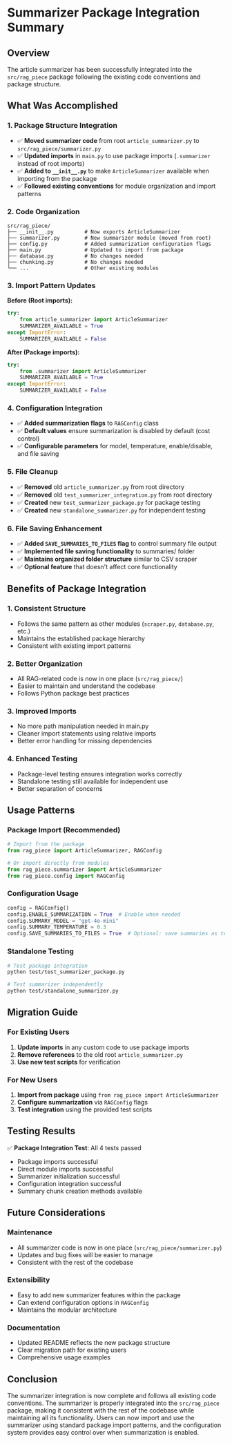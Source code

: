 # Summarizer Package Integration Summary

## Overview

The article summarizer has been successfully integrated into the `src/rag_piece` package following the existing code conventions and package structure.

## What Was Accomplished

### 1. **Package Structure Integration**
- ✅ **Moved summarizer code** from root `article_summarizer.py` to `src/rag_piece/summarizer.py`
- ✅ **Updated imports** in `main.py` to use package imports (`.summarizer` instead of root imports)
- ✅ **Added to `__init__.py`** to make `ArticleSummarizer` available when importing from the package
- ✅ **Followed existing conventions** for module organization and import patterns

### 2. **Code Organization**
```
src/rag_piece/
├── __init__.py          # Now exports ArticleSummarizer
├── summarizer.py        # New summarizer module (moved from root)
├── config.py            # Added summarization configuration flags
├── main.py              # Updated to import from package
├── database.py          # No changes needed
├── chunking.py          # No changes needed
└── ...                  # Other existing modules
```

### 3. **Import Pattern Updates**
**Before (Root imports):**
```python
try:
    from article_summarizer import ArticleSummarizer
    SUMMARIZER_AVAILABLE = True
except ImportError:
    SUMMARIZER_AVAILABLE = False
```

**After (Package imports):**
```python
try:
    from .summarizer import ArticleSummarizer
    SUMMARIZER_AVAILABLE = True
except ImportError:
    SUMMARIZER_AVAILABLE = False
```

### 4. **Configuration Integration**
- ✅ **Added summarization flags** to `RAGConfig` class
- ✅ **Default values** ensure summarization is disabled by default (cost control)
- ✅ **Configurable parameters** for model, temperature, enable/disable, and file saving

### 5. **File Cleanup**
- ✅ **Removed** old `article_summarizer.py` from root directory
- ✅ **Removed** old `test_summarizer_integration.py` from root directory
- ✅ **Created** new `test_summarizer_package.py` for package testing
- ✅ **Created** new `standalone_summarizer.py` for independent testing

### 6. **File Saving Enhancement**
- ✅ **Added `SAVE_SUMMARIES_TO_FILES` flag** to control summary file output
- ✅ **Implemented file saving functionality** to summaries/ folder
- ✅ **Maintains organized folder structure** similar to CSV scraper
- ✅ **Optional feature** that doesn't affect core functionality

## Benefits of Package Integration

### **1. Consistent Structure**
- Follows the same pattern as other modules (`scraper.py`, `database.py`, etc.)
- Maintains the established package hierarchy
- Consistent with existing import patterns

### **2. Better Organization**
- All RAG-related code is now in one place (`src/rag_piece/`)
- Easier to maintain and understand the codebase
- Follows Python package best practices

### **3. Improved Imports**
- No more path manipulation needed in main.py
- Cleaner import statements using relative imports
- Better error handling for missing dependencies

### **4. Enhanced Testing**
- Package-level testing ensures integration works correctly
- Standalone testing still available for independent use
- Better separation of concerns

## Usage Patterns

### **Package Import (Recommended)**
```python
# Import from the package
from rag_piece import ArticleSummarizer, RAGConfig

# Or import directly from modules
from rag_piece.summarizer import ArticleSummarizer
from rag_piece.config import RAGConfig
```

### **Configuration Usage**
```python
config = RAGConfig()
config.ENABLE_SUMMARIZATION = True  # Enable when needed
config.SUMMARY_MODEL = "gpt-4o-mini"
config.SUMMARY_TEMPERATURE = 0.3
config.SAVE_SUMMARIES_TO_FILES = True  # Optional: save summaries as text files
```

### **Standalone Testing**
```bash
# Test package integration
python test/test_summarizer_package.py

# Test summarizer independently
python test/standalone_summarizer.py
```

## Migration Guide

### **For Existing Users**
1. **Update imports** in any custom code to use package imports
2. **Remove references** to the old root `article_summarizer.py`
3. **Use new test scripts** for verification

### **For New Users**
1. **Import from package** using `from rag_piece import ArticleSummarizer`
2. **Configure summarization** via `RAGConfig` flags
3. **Test integration** using the provided test scripts

## Testing Results

✅ **Package Integration Test**: All 4 tests passed
- Package imports successful
- Direct module imports successful
- Summarizer initialization successful
- Configuration integration successful
- Summary chunk creation methods available

## Future Considerations

### **Maintenance**
- All summarizer code is now in one place (`src/rag_piece/summarizer.py`)
- Updates and bug fixes will be easier to manage
- Consistent with the rest of the codebase

### **Extensibility**
- Easy to add new summarizer features within the package
- Can extend configuration options in `RAGConfig`
- Maintains the modular architecture

### **Documentation**
- Updated README reflects the new package structure
- Clear migration path for existing users
- Comprehensive usage examples

## Conclusion

The summarizer integration is now complete and follows all existing code conventions. The summarizer is properly integrated into the `src/rag_piece` package, making it consistent with the rest of the codebase while maintaining all its functionality. Users can now import and use the summarizer using standard package import patterns, and the configuration system provides easy control over when summarization is enabled.
